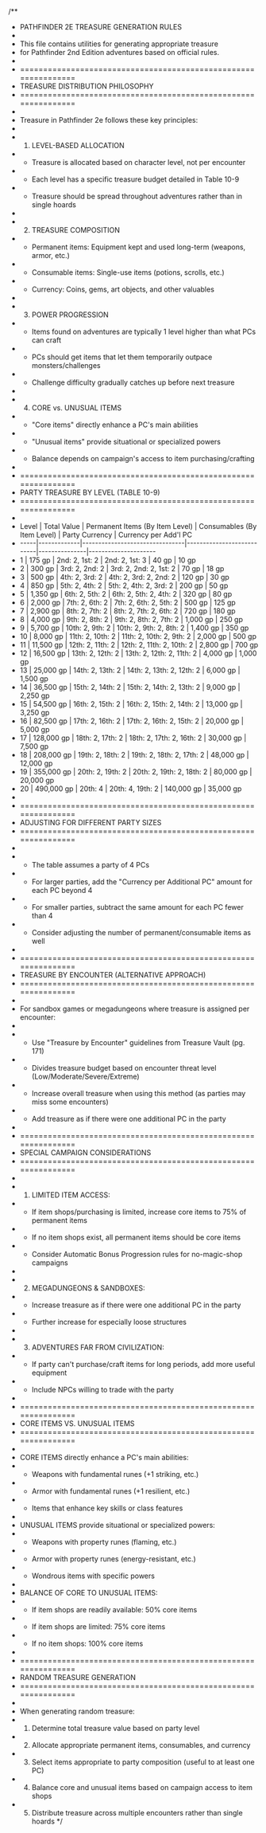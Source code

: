 /**
 * PATHFINDER 2E TREASURE GENERATION RULES
 * 
 * This file contains utilities for generating appropriate treasure
 * for Pathfinder 2nd Edition adventures based on official rules.
 * 
 * ===============================================================
 * TREASURE DISTRIBUTION PHILOSOPHY
 * ===============================================================
 * 
 * Treasure in Pathfinder 2e follows these key principles:
 * 
 * 1. LEVEL-BASED ALLOCATION
 *    - Treasure is allocated based on character level, not per encounter
 *    - Each level has a specific treasure budget detailed in Table 10-9
 *    - Treasure should be spread throughout adventures rather than in single hoards
 * 
 * 2. TREASURE COMPOSITION
 *    - Permanent items: Equipment kept and used long-term (weapons, armor, etc.)
 *    - Consumable items: Single-use items (potions, scrolls, etc.)
 *    - Currency: Coins, gems, art objects, and other valuables
 * 
 * 3. POWER PROGRESSION
 *    - Items found on adventures are typically 1 level higher than what PCs can craft
 *    - PCs should get items that let them temporarily outpace monsters/challenges
 *    - Challenge difficulty gradually catches up before next treasure
 * 
 * 4. CORE vs. UNUSUAL ITEMS
 *    - "Core items" directly enhance a PC's main abilities
 *    - "Unusual items" provide situational or specialized powers
 *    - Balance depends on campaign's access to item purchasing/crafting
 * 
 * ===============================================================
 * PARTY TREASURE BY LEVEL (TABLE 10-9)
 * ===============================================================
 * 
 * Level | Total Value | Permanent Items (By Item Level) | Consumables (By Item Level) | Party Currency | Currency per Add'l PC
 * -----|-------------|--------------------------------|---------------------------|---------------|---------------------
 * 1    | 175 gp      | 2nd: 2, 1st: 2                | 2nd: 2, 1st: 3            | 40 gp         | 10 gp
 * 2    | 300 gp      | 3rd: 2, 2nd: 2                | 3rd: 2, 2nd: 2, 1st: 2    | 70 gp         | 18 gp
 * 3    | 500 gp      | 4th: 2, 3rd: 2                | 4th: 2, 3rd: 2, 2nd: 2    | 120 gp        | 30 gp
 * 4    | 850 gp      | 5th: 2, 4th: 2                | 5th: 2, 4th: 2, 3rd: 2    | 200 gp        | 50 gp
 * 5    | 1,350 gp    | 6th: 2, 5th: 2                | 6th: 2, 5th: 2, 4th: 2    | 320 gp        | 80 gp
 * 6    | 2,000 gp    | 7th: 2, 6th: 2                | 7th: 2, 6th: 2, 5th: 2    | 500 gp        | 125 gp
 * 7    | 2,900 gp    | 8th: 2, 7th: 2                | 8th: 2, 7th: 2, 6th: 2    | 720 gp        | 180 gp
 * 8    | 4,000 gp    | 9th: 2, 8th: 2                | 9th: 2, 8th: 2, 7th: 2    | 1,000 gp      | 250 gp
 * 9    | 5,700 gp    | 10th: 2, 9th: 2               | 10th: 2, 9th: 2, 8th: 2   | 1,400 gp      | 350 gp
 * 10   | 8,000 gp    | 11th: 2, 10th: 2              | 11th: 2, 10th: 2, 9th: 2  | 2,000 gp      | 500 gp
 * 11   | 11,500 gp   | 12th: 2, 11th: 2              | 12th: 2, 11th: 2, 10th: 2 | 2,800 gp      | 700 gp
 * 12   | 16,500 gp   | 13th: 2, 12th: 2              | 13th: 2, 12th: 2, 11th: 2 | 4,000 gp      | 1,000 gp
 * 13   | 25,000 gp   | 14th: 2, 13th: 2              | 14th: 2, 13th: 2, 12th: 2 | 6,000 gp      | 1,500 gp
 * 14   | 36,500 gp   | 15th: 2, 14th: 2              | 15th: 2, 14th: 2, 13th: 2 | 9,000 gp      | 2,250 gp
 * 15   | 54,500 gp   | 16th: 2, 15th: 2              | 16th: 2, 15th: 2, 14th: 2 | 13,000 gp     | 3,250 gp
 * 16   | 82,500 gp   | 17th: 2, 16th: 2              | 17th: 2, 16th: 2, 15th: 2 | 20,000 gp     | 5,000 gp
 * 17   | 128,000 gp  | 18th: 2, 17th: 2              | 18th: 2, 17th: 2, 16th: 2 | 30,000 gp     | 7,500 gp
 * 18   | 208,000 gp  | 19th: 2, 18th: 2              | 19th: 2, 18th: 2, 17th: 2 | 48,000 gp     | 12,000 gp
 * 19   | 355,000 gp  | 20th: 2, 19th: 2              | 20th: 2, 19th: 2, 18th: 2 | 80,000 gp     | 20,000 gp
 * 20   | 490,000 gp  | 20th: 4                       | 20th: 4, 19th: 2          | 140,000 gp    | 35,000 gp
 * 
 * ===============================================================
 * ADJUSTING FOR DIFFERENT PARTY SIZES
 * ===============================================================
 * 
 * - The table assumes a party of 4 PCs
 * - For larger parties, add the "Currency per Additional PC" amount for each PC beyond 4
 * - For smaller parties, subtract the same amount for each PC fewer than 4
 * - Consider adjusting the number of permanent/consumable items as well
 * 
 * ===============================================================
 * TREASURE BY ENCOUNTER (ALTERNATIVE APPROACH)
 * ===============================================================
 * 
 * For sandbox games or megadungeons where treasure is assigned per encounter:
 * 
 * - Use "Treasure by Encounter" guidelines from Treasure Vault (pg. 171)
 * - Divides treasure budget based on encounter threat level (Low/Moderate/Severe/Extreme)
 * - Increase overall treasure when using this method (as parties may miss some encounters)
 * - Add treasure as if there were one additional PC in the party
 * 
 * ===============================================================
 * SPECIAL CAMPAIGN CONSIDERATIONS
 * ===============================================================
 * 
 * 1. LIMITED ITEM ACCESS:
 *    - If item shops/purchasing is limited, increase core items to 75% of permanent items
 *    - If no item shops exist, all permanent items should be core items
 *    - Consider Automatic Bonus Progression rules for no-magic-shop campaigns
 * 
 * 2. MEGADUNGEONS & SANDBOXES:
 *    - Increase treasure as if there were one additional PC in the party
 *    - Further increase for especially loose structures
 * 
 * 3. ADVENTURES FAR FROM CIVILIZATION:
 *    - If party can't purchase/craft items for long periods, add more useful equipment
 *    - Include NPCs willing to trade with the party
 * 
 * ===============================================================
 * CORE ITEMS VS. UNUSUAL ITEMS
 * ===============================================================
 * 
 * CORE ITEMS directly enhance a PC's main abilities:
 * - Weapons with fundamental runes (+1 striking, etc.)
 * - Armor with fundamental runes (+1 resilient, etc.)
 * - Items that enhance key skills or class features
 * 
 * UNUSUAL ITEMS provide situational or specialized powers:
 * - Weapons with property runes (flaming, etc.)
 * - Armor with property runes (energy-resistant, etc.)
 * - Wondrous items with specific powers
 * 
 * BALANCE OF CORE TO UNUSUAL ITEMS:
 * - If item shops are readily available: 50% core items
 * - If item shops are limited: 75% core items
 * - If no item shops: 100% core items
 * 
 * ===============================================================
 * RANDOM TREASURE GENERATION
 * ===============================================================
 * 
 * When generating random treasure:
 * 1. Determine total treasure value based on party level
 * 2. Allocate appropriate permanent items, consumables, and currency
 * 3. Select items appropriate to party composition (useful to at least one PC)
 * 4. Balance core and unusual items based on campaign access to item shops
 * 5. Distribute treasure across multiple encounters rather than single hoards
 */